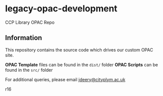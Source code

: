 # legacy-opac-development
CCP Library OPAC Repo

## Information
This repository contains the source code which drives our custom OPAC site.

**OPAC Template** files can be found in the `dist/` folder
**OPAC Scripts** can be found in the `src/` folder

For additional queries, please email [jdeery@cityplym.ac.uk](mailto:jdeery@cityplym.ac.uk)

r16
